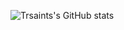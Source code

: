 ![Trsaints's GitHub stats](https://github-readme-stats.vercel.app/api?username=trsaints&show=reviews,discussions_started,discussions_answered,prs_merged,prs_merged_percentage&=show_icons=true&theme=dracula)
